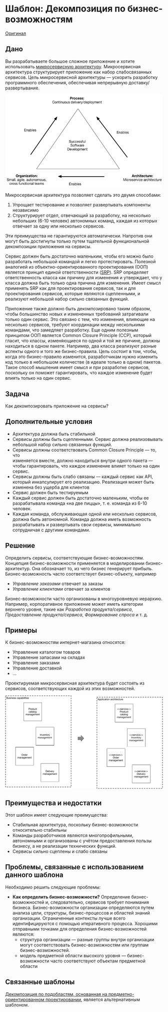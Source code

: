 # Шаблон: Декомпозиция по бизнес-возможностям

[Оригинал](https://microservices.io/patterns/decomposition/decompose-by-business-capability.html)

## Дано

Вы разрабатываете большое сложное приложение и хотите использовать 
[микросервисную архитектуру](../Application-architecture-patterns/pattern-microservice-architecture.md). 
Микросервисная архитектура структурирует приложение как набор слабосвязанных 
сервисов. Цель микросервисной архитектуры — ускорить разработку 
программного обеспечения, обеспечивая непрерывную доставку/развертывание.

![](../../../images/decompose-by-business-capability/successtriangle.png)

Микросервисная архитектура позволяет сделать это двумя способами:

1. Упрощает тестирование и позволяет развертывать компоненты независимо
2. Структурирует отдел, отвечающий за разработку, на несколько небольших 
   (6-10 человек) автономных команд, каждая из которых отвечает за одну 
   или несколько сервисов.

Эти преимущества не гарантируются автоматически. Напротив они могут 
быть достигнуты только путем тщательной функциональной декомпозиции 
приложения на сервисы.

Сервис должен быть достаточно маленьким, чтобы его можно было разработать 
небольшой командой и легко протестировать. Полезной аналогией из 
объектно-ориентированного проектирования (ООП) является принцип единой 
ответственности ([SRP](http://www.objectmentor.com/resources/articles/srp.pdf)).
SRP определяет ответственность класса как причину для изменения и 
утверждает, что у класса должна быть только одна причина для изменения.
Имеет смысл применять SRP как для проектирования сервисов, так и для 
проектирования сервисов, которые являются сцепленными, и реализуют небольшой 
набор сильно связанных функций.

Приложение также должно быть декомпозировано таким образом, чтобы 
большинство новых и измененных требований затрагивали только один сервис.
Это связано с тем, что изменения, влияющие на несколько сервисов, требуют 
координации между несколькими командами, что замедляет разработку.
Еще одним полезным принципом ООП является Common Closure Principle (CCP), 
который гласит, что классы, изменяющиеся по одной и той же причине, должны 
находиться в одном пакете. Например, два класса реализуют разные аспекты 
одного и того же бизнес-правила. Цель состоит в том, чтобы, когда это 
бизнес-правило изменится, разработчикам нужно изменить код только в 
небольшом количестве (в идеале только в одном) пакетов. Такое способ 
мышления имеет смысл и при разработке сервисов, поскольку он поможет 
гарантировать, что каждое изменение будет влиять только на один сервис.

## Задача

Как декомпозировать приложение на сервисы?

## Дополнительные условия

* Архитектура должна быть стабильной
* Сервисы должны быть сцепленными. Сервис должна реализовывать небольшой 
  набор сильно связанных функций.
* Сервисы должны соответствовать Common Closure Principle — то, что  
  изменяется вместе, должно находиться внутри одного пакета — чтобы 
  гарантировать, что каждое изменение влияет только на один сервис.
* Сервисы должны быть слабо связаны — каждый сервис как API, который 
  инкапсулирует его реализацию. Реализация может быть изменена без ущерба 
  для клиентов
* Сервис должен быть тестируемым
* Каждый сервис должен быть достаточно маленьким, чтобы ее разрабатывала 
  команда «на две пиццы», т. е. команда из 6-10 человек.
* Каждая команда, обслуживающая одной или несколько сервисов, должна 
  быть автономной. Команда должна иметь возможность разрабатывать и 
  развертывать свои сервисы, минимально сотрудничая с другими командами.

## Решение

Определить сервисы, соответствующие бизнес-возможностям. Концепция 
бизнес-возможности применяется в моделировании бизнес-архитектур. Она 
обозначает то, из чего бизнес генерирует прибыль. Бизнес-возможность часто 
соответствует бизнес-объекту, например

* _Управление заказами_ отвечает за заказы
* _Управление клиентами_ отвечает за клиентов

Бизнес-возможности часто организованы в многоуровневую иерархию. Например, 
корпоративное приложение может иметь категории верхнего уровня, такие как 
_Разработка продукта/сервиса_, _Предоставление продукта/сервиса_, 
_Формирование спроса_ и т. д.

## Примеры

К бизнес-возможностям интернет-магазина относятся:

* Управление каталогом товаров
* Управление запасами на складах
* Управление заказами
* Управление доставкой
* ...

Проектируемая микросервисная архитектура будет состоять из сервисов,
соответствующих каждой из этих возможностей.

![](../../../images/decompose-by-business-capability/decompose-by-business-capability.png)

## Преимущества и недостатки

Этот шаблон имеет следующие преимущества:

* Стабильная архитектура, поскольку бизнес-возможности относительно стабильны
* Команды разработчиков являются многопрофильными, автономными и
  организованы с учётом предоставления пользы бизнесу, а не реализации
  технических функций.
* Сервисы сильно сцеплены и слабо связаны

## Проблемы, связанные с использованием данного шаблона

Необходимо решить следующие проблемы:

* **Как определить бизнес-возможности?** Определение бизнес-возможностей и, 
  следовательно, сервисов требует понимания бизнеса. Бизнес-возможности 
  организации определяются путем анализа цели, структуры, бизнес-процессов 
  и областей знаний организации. Ограниченные контексты лучше всего 
  идентифицируются с помощью итеративного процесса. Хорошими отправными 
  точками для определения бизнес-возможностей являются:
  * структура организации — разные группы внутри организации могут 
    соответствовать бизнес-возможностям или группам бизнес-возможностей.
  * модель предметной области высокого уровня — бизнес-возможности часто 
    соответствуют объектам предметной области

## Связанные шаблоны

[Декомпозиция по подобластям, основанная на предметно-ориентированном
проектировании](decompose-by-subdomain.md), является альтернативным шаблоном.